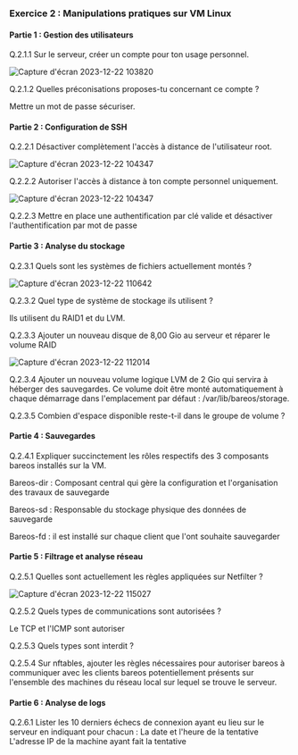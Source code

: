 ### Exercice 2 : Manipulations pratiques sur VM Linux

#### Partie 1 : Gestion des utilisateurs

Q.2.1.1 Sur le serveur, créer un compte pour ton usage personnel.

![Capture d'écran 2023-12-22 103820](https://github.com/Bouns77/Checkpoint_3/assets/144699498/149e1d85-75e2-4127-a7cf-4f08203b8725)

Q.2.1.2 Quelles préconisations proposes-tu concernant ce compte ?

Mettre un mot de passe sécuriser.

#### Partie 2 : Configuration de SSH

Q.2.2.1 Désactiver complètement l'accès à distance de l'utilisateur root.

![Capture d'écran 2023-12-22 104347](https://github.com/Bouns77/Checkpoint_3/assets/144699498/70d3d726-1fea-4c50-8c45-d25b40cc81c9)

Q.2.2.2 Autoriser l'accès à distance à ton compte personnel uniquement.

![Capture d'écran 2023-12-22 104347](https://github.com/Bouns77/Checkpoint_3/assets/144699498/70d3d726-1fea-4c50-8c45-d25b40cc81c9)

Q.2.2.3 Mettre en place une authentification par clé valide et désactiver l'authentification par mot de passe


#### Partie 3 : Analyse du stockage

Q.2.3.1 Quels sont les systèmes de fichiers actuellement montés ?

![Capture d'écran 2023-12-22 110642](https://github.com/Bouns77/Checkpoint_3/assets/144699498/3c5e4380-5bfa-41db-a71e-6f31443bb07b)

Q.2.3.2 Quel type de système de stockage ils utilisent ?

Ils utilisent du RAID1 et du LVM.

Q.2.3.3 Ajouter un nouveau disque de 8,00 Gio au serveur et réparer le volume RAID

![Capture d'écran 2023-12-22 112014](https://github.com/Bouns77/Checkpoint_3/assets/144699498/a62ba1ea-c3c8-4f9e-8488-2881da2431ac)

Q.2.3.4 Ajouter un nouveau volume logique LVM de 2 Gio qui servira à héberger des sauvegardes. Ce volume doit être monté automatiquement à chaque démarrage dans l'emplacement par défaut : /var/lib/bareos/storage.


Q.2.3.5 Combien d'espace disponible reste-t-il dans le groupe de volume ?

#### Partie 4 : Sauvegardes

Q.2.4.1 Expliquer succinctement les rôles respectifs des 3 composants bareos installés sur la VM.

 Bareos-dir : Composant central qui gère la configuration et l'organisation des travaux de sauvegarde

Bareos-sd : Responsable du stockage physique des données de sauvegarde 

Bareos-fd : il est installé sur chaque client que l'ont souhaite sauvegarder 

#### Partie 5 : Filtrage et analyse réseau

Q.2.5.1 Quelles sont actuellement les règles appliquées sur Netfilter ?

![Capture d'écran 2023-12-22 115027](https://github.com/Bouns77/Checkpoint_3/assets/144699498/48981c21-1751-4f73-acd4-bd9b9a365210)

Q.2.5.2 Quels types de communications sont autorisées ?

Le TCP et l'ICMP sont autoriser

Q.2.5.3 Quels types sont interdit ?


Q.2.5.4 Sur nftables, ajouter les règles nécessaires pour autoriser bareos à communiquer avec les clients bareos potentiellement présents sur l'ensemble des machines du réseau local sur lequel se trouve le serveur.

#### Partie 6 : Analyse de logs

Q.2.6.1 Lister les 10 derniers échecs de connexion ayant eu lieu sur le serveur en indiquant pour chacun :
La date et l'heure de la tentative
L'adresse IP de la machine ayant fait la tentative



